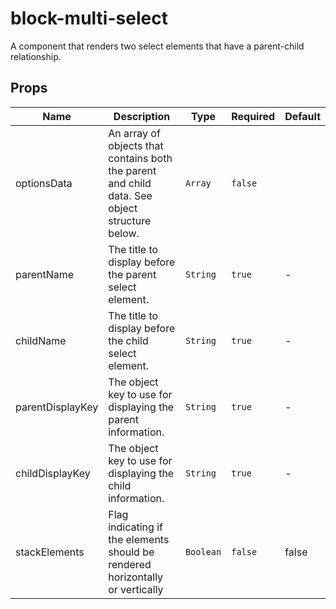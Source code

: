 # block-multi-select

A component that renders two select elements that have a parent-child relationship.

## Props

<!-- @vuese:block-multi-select:props:start -->
|Name|Description|Type|Required|Default|
|---|---|---|---|---|
|optionsData|An array of objects that contains both the parent and child data. See object structure below.|`Array`|`false`||
|parentName|The title to display before the parent select element.|`String`|`true`|-|
|childName|The title to display before the child select element.|`String`|`true`|-|
|parentDisplayKey|The object key to use for displaying the parent information.|`String`|`true`|-|
|childDisplayKey|The object key to use for displaying the child information.|`String`|`true`|-|
|stackElements|Flag indicating if the elements should be rendered horizontally or vertically|`Boolean`|`false`|false|

<!-- @vuese:block-multi-select:props:end -->


